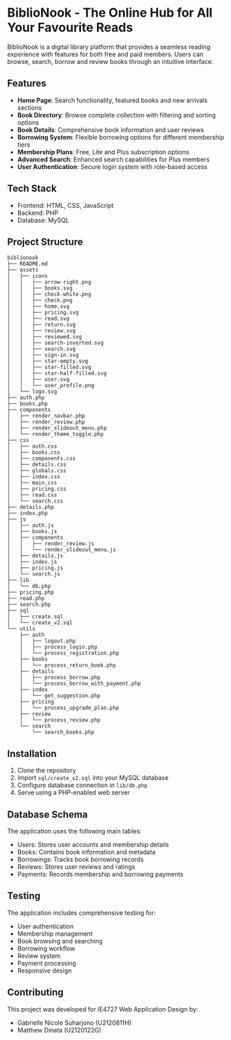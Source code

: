 # BiblioNook - The Online Hub for All Your Favourite Reads

BiblioNook is a digital library platform that provides a seamless reading experience with features for both free and paid members. Users can browse, search, borrow and review books through an intuitive interface.

## Features

- **Home Page**: Search functionality, featured books and new arrivals sections
- **Book Directory**: Browse complete collection with filtering and sorting options  
- **Book Details**: Comprehensive book information and user reviews
- **Borrowing System**: Flexible borrowing options for different membership tiers
- **Membership Plans**: Free, Lite and Plus subscription options
- **Advanced Search**: Enhanced search capabilities for Plus members
- **User Authentication**: Secure login system with role-based access

## Tech Stack

- Frontend: HTML, CSS, JavaScript
- Backend: PHP
- Database: MySQL

## Project Structure

```
biblionook
├── README.md
├── assets
│   ├── icons
│   │   ├── arrow-right.png
│   │   ├── books.svg
│   │   ├── check-white.png
│   │   ├── check.png
│   │   ├── home.svg
│   │   ├── pricing.svg
│   │   ├── read.svg
│   │   ├── return.svg
│   │   ├── review.svg
│   │   ├── reviewed.svg
│   │   ├── search-inverted.svg
│   │   ├── search.svg
│   │   ├── sign-in.svg
│   │   ├── star-empty.svg
│   │   ├── star-filled.svg
│   │   ├── star-half-filled.svg
│   │   ├── user.svg
│   │   └── user_profile.png
│   └── logo.svg
├── auth.php
├── books.php
├── components
│   ├── render_navbar.php
│   ├── render_review.php
│   ├── render_slideout_menu.php
│   └── render_theme_toggle.php
├── css
│   ├── auth.css
│   ├── books.css
│   ├── components.css
│   ├── details.css
│   ├── globals.css
│   ├── index.css
│   ├── main.css
│   ├── pricing.css
│   ├── read.css
│   └── search.css
├── details.php
├── index.php
├── js
│   ├── auth.js
│   ├── books.js
│   ├── components
│   │   ├── render_review.js
│   │   └── render_slideout_menu.js
│   ├── details.js
│   ├── index.js
│   ├── pricing.js
│   └── search.js
├── lib
│   └── db.php
├── pricing.php
├── read.php
├── search.php
├── sql
│   ├── create.sql
│   └── create_v2.sql
└── utils
    ├── auth
    │   ├── logout.php
    │   ├── process_login.php
    │   └── process_registration.php
    ├── books
    │   └── process_return_book.php
    ├── details
    │   ├── process_borrow.php
    │   └── process_borrow_with_payment.php
    ├── index
    │   └── get_suggestion.php
    ├── pricing
    │   └── process_upgrade_plan.php
    ├── review
    │   └── process_review.php
    └── search
        └── search_books.php
```

## Installation

1. Clone the repository
2. Import `sql/create_v2.sql` into your MySQL database
3. Configure database connection in `lib/db.php`
4. Serve using a PHP-enabled web server

## Database Schema

The application uses the following main tables:
- Users: Stores user accounts and membership details
- Books: Contains book information and metadata
- Borrowings: Tracks book borrowing records
- Reviews: Stores user reviews and ratings
- Payments: Records membership and borrowing payments

## Testing

The application includes comprehensive testing for:
- User authentication
- Membership management
- Book browsing and searching
- Borrowing workflow
- Review system
- Payment processing
- Responsive design

## Contributing

This project was developed for IE4727 Web Application Design by:
- Gabrielle Nicole Suharjono (U2120811H)
- Matthew Dinata (U2120122G)
